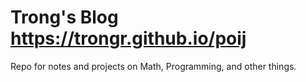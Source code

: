 # Trong's Blog https://trongr.github.io/poij

Repo for notes and projects on Math, Programming, and other things.